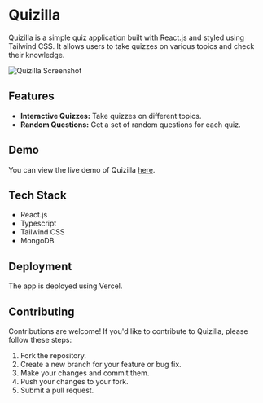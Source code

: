 # Quizilla

Quizilla is a simple quiz application built with React.js and styled using Tailwind CSS. It allows users to take quizzes on various topics and check their knowledge.

![Quizilla Screenshot](https://github.com/Staci082/Quiz-App/assets/125351559/9a7a2c09-4b0d-4c5d-90e6-e2e1776b5ab5)


## Features

- **Interactive Quizzes:** Take quizzes on different topics.
- **Random Questions:** Get a set of random questions for each quiz.

## Demo
You can view the live demo of Quizilla [here](https://quizilla-nu.vercel.app/).

## Tech Stack

- React.js
- Typescript
- Tailwind CSS
- MongoDB

## Deployment

The app is deployed using Vercel.

## Contributing

Contributions are welcome! If you'd like to contribute to Quizilla, please follow these steps:

1. Fork the repository.
2. Create a new branch for your feature or bug fix.
3. Make your changes and commit them.
4. Push your changes to your fork.
5. Submit a pull request.
